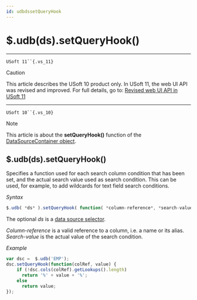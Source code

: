 ```yaml
---
id: udbdssetQueryHook
---
```


# $.udb(ds).setQueryHook()



----

`USoft 11``{.vs_11}`

> [!CAUTION]
> This article describes the USoft 10 product only.
> In USoft 11, the web UI API was revised and improved. For full details, go to:
> [Revised web UI API in USoft 11](/docs/Web%20and%20app%20UIs/UDB%20udb/Revised%20web%20UI%20API%20in%20USoft%2011.md)

----

`USoft 10``{.vs_10}`

> [!NOTE]
> This article is about the **setQueryHook()** function of the [DataSourceContainer object](/docs/Web%20and%20app%20UIs/UDB%20DataSourceContainer).

## **$.udb(ds).setQueryHook()**

Specifies a function used for each search column condition that has been set, and the actual search value used as search condition. This can be used, for example, to add wildcards for text field search conditions.

*Syntax*

```js
$.udb( *ds* ).setQueryHook( function( *column-reference*, *search-value* ) )
```

The optional *ds* is a [data source selector](/docs/Web%20and%20app%20UIs/UDB%20DataSourceMetaContainer/UDB%20DataSourceMetaContainer%20object.md).

*Column-reference* is a valid reference to a column, i.e. a name or its alias. *Search-value*­ is the actual value of the search condition.

*Example*

```js
var dsc =  $.udb('EMP');
dsc.setQueryHook(function(colRef, value) {
    if (!dsc.cols(colRef).getLookups().length)
      return '%' + value + '%';
    else
      return value;
});
```

 